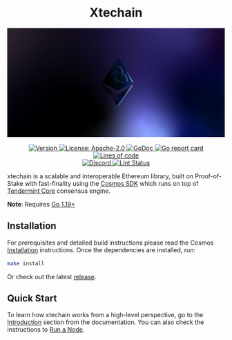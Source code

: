 <!--
parent:
  order: false
-->

<div align="center">
  <h1> Xtechain </h1>
</div>

![banner](docs/xtechain.jpg)

<div align="center">
  <a href="https://github.com/xtelabs/xtechain/releases/latest">
    <img alt="Version" src="https://img.shields.io/github/tag/xtelabs/xtechain.svg" />
  </a>
  <a href="https://github.com/xtelabs/xtechain/blob/main/LICENSE">
    <img alt="License: Apache-2.0" src="https://img.shields.io/github/license/xtelabs/xtechain.svg" />
  </a>
  <a href="https://pkg.go.dev/github.com/xtelabs/xtechain">
    <img alt="GoDoc" src="https://godoc.org/github.com/xtelabs/xtechain?status.svg" />
  </a>
  <a href="https://goreportcard.com/report/github.com/xtelabs/xtechain">
    <img alt="Go report card" src="https://goreportcard.com/badge/github.com/xtelabs/xtechain"/>
  </a>
  <a href="https://bestpractices.coreinfrastructure.org/projects/5018">
    <img alt="Lines of code" src="https://img.shields.io/tokei/lines/github/xtelabs/xtechain">
  </a>
</div>
<div align="center">
  <a href="https://discord.gg/trje9XuAmy">
    <img alt="Discord" src="https://img.shields.io/discord/809048090249134080.svg" />
  </a>
  <a href="https://github.com/xtelabs/xtechain/actions?query=branch%3Amain+workflow%3ALint">
    <img alt="Lint Status" src="https://github.com/xtelabs/xtechain/actions/workflows/lint.yml/badge.svg?branch=main" />
  </a>
</div>

xtechain is a scalable and interoperable Ethereum library, built on Proof-of-Stake with fast-finality using the [Cosmos SDK](https://github.com/cosmos/cosmos-sdk/) which runs on top of [Tendermint Core](https://github.com/tendermint/tendermint) consensus engine.

**Note**: Requires [Go 1.19+](https://golang.org/dl/)

## Installation

For prerequisites and detailed build instructions please read the Cosmos [Installation](https://docs.cosmos.network/) instructions. Once the dependencies are installed, run:

```bash
make install
```

Or check out the latest [release](https://github.com/xtelabs/xtechain/releases).

## Quick Start

To learn how xtechain works from a high-level perspective, go to the [Introduction](https://docs.cosmos.network/main/intro/overview) section from the documentation. You can also check the instructions to [Run a Node](https://docs.cosmos.network/main/run-node/run-node).

